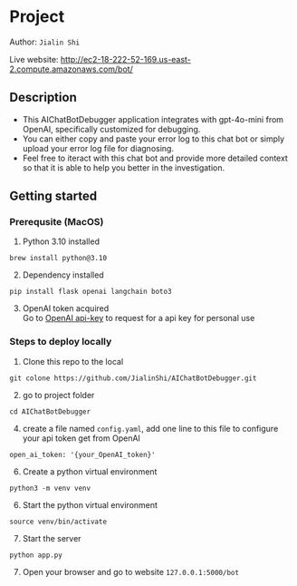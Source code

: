 # Project
Author: `Jialin Shi`

Live website: http://ec2-18-222-52-169.us-east-2.compute.amazonaws.com/bot/

## Description
- This AIChatBotDebugger application integrates with gpt-4o-mini from OpenAI, specifically customized for debugging. 
- You can either copy and paste your error log to this chat bot or simply upload your error log file for diagnosing. 
- Feel free to iteract with this chat bot and provide more detailed context so that it is able to help you better in the investigation. 

## Getting started

### Prerequsite (MacOS)
1. Python 3.10 installed  
```
brew install python@3.10
```
   
2. Dependency installed  
```
pip install flask openai langchain boto3
```
   
3. OpenAI token acquired  
Go to [OpenAI api-key](https://platform.openai.com/settings/profile?tab=api-keys) to request for a api key for personal use

### Steps to deploy locally 
   
1. Clone this repo to the local  

```
git colone https://github.com/JialinShi/AIChatBotDebugger.git
```

2. go to project folder  
```
cd AIChatBotDebugger
```

4. create a file named `config.yaml`, add one line to this file to configure your api token get from OpenAI  
```
open_ai_token: '{your_OpenAI_token}'
``` 

6. Create a python virtual environment  
```
python3 -m venv venv
```

6. Start the python virtual environment     
```
source venv/bin/activate
```

7. Start the server  
```
python app.py
```

7. Open your browser and go to website `127.0.0.1:5000/bot`
